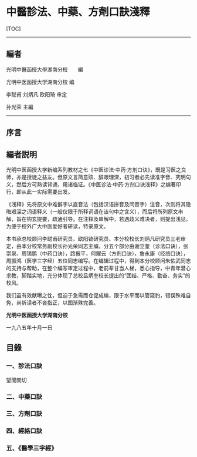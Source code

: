# 中醫診法、中藥、方劑口訣淺釋

[TOC]

---

## 編者

光明中醫函授大學湖南分校　　編

光明中医函授大学湖南分校  编

李聪甫  刘炳凡  欧阳琦  审定 

孙光荣  主編

---

## 序言



## 編者説明

光明中医函授大学新编系列教材之七《中医诊法·中药·方剂口诀》，既是习医之良师，亦是授徒之益友。但原文言简意赅、辞艰理深，初习者必先读准字音、究明句义，然后方可熟读背诵，用诸临证。《中医诊法·中药·方剂口诀浅释》之编著印行，即从此一实际需要出发。

《浅释》先将原文中难僻字以直音法（包括汉语拼音及同音字）注音，次则将其隐晦艰深之词语释义（一般仅限于所释词语在该句中之含义），而后将所列原文串解，旨在钩玄提要，疏通引导。在注释及串解中，若遇歧义难决者，则提出浅见。为便于校外广大中医爱好者研读，特录原文。

本书承总校顾问李聪甫研究员、欧阳锜研究员、本分校校长刘炳凡研究员三老审定，由本分校常务副校长孙光荣同志主编，分五个部分由谢立奎（诊法口诀），张崇泉、周锡鹏（中药口诀），路振平，何耀云（方剂口诀），詹永康（经络口诀），周振鸿（医学三字经）五位同志编写。在编辑过程中，得到本分校顾问朱佑武同志的支持与帮助，在整个编写审定过程中，老前辈甘当人梯，悉心指导，中青年潜心求教，脚踏实地，充分体现了总校吕炳奎校长提出的“团结、严格、勤奋、务实”的校风。

我们虽有效献曝之忱，但迫于急需而仓促成编，限于水平而以管窥豹，错误殊难自免，尚祈读者不吝指正，以图渐殊完善。

**光明中医函授大学湖南分校**

一九八五年十月一日

## 目錄

### 一、診法口訣

望聞問切

### 二、中藥口訣

### 三、方劑口訣

### 四、經絡口訣

### 五、《醫學三字經》



